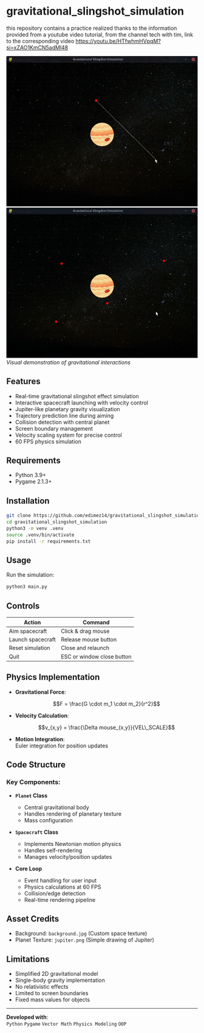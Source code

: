 # gravitational_slingshot_simulation
this repository contains a practice realized thanks to the information provided from a youtube video tutorial, from the channel tech with tim, link to the corresponding video https://youtu.be/HTfwhmHVpqM?si=xZAO1KmCN5adMl48

![Simulation Screenshot](assets/screenshot_1.png)
![Simulation Screenshot](assets/screenshot_2.png)
*Visual demonstration of gravitational interactions*

## Features
- Real-time gravitational slingshot effect simulation
- Interactive spacecraft launching with velocity control
- Jupiter-like planetary gravity visualization
- Trajectory prediction line during aiming
- Collision detection with central planet
- Screen boundary management
- Velocity scaling system for precise control
- 60 FPS physics simulation

## Requirements
- Python 3.9+
- Pygame 2.1.3+

## Installation
```bash
git clone https://github.com/edimez14/gravitational_slingshot_simulation
cd gravitational_slingshot_simulation
python3 -m venv .venv
source .venv/bin/activate
pip install -r requirements.txt
```

## Usage

Run the simulation:

```bash
python3 main.py
```

## Controls
| Action               | Command                     |
|----------------------|-----------------------------|
| Aim spacecraft       | Click & drag mouse          |
| Launch spacecraft    | Release mouse button        |
| Reset simulation     | Close and relaunch          |
| Quit                 | ESC or window close button  |

## Physics Implementation
- **Gravitational Force**:  
  ```math
  F = \frac{G \cdot m_1 \cdot m_2}{r^2}
  ```
- **Velocity Calculation**:  
  ```math
  v_{x,y} = \frac{\Delta mouse_{x,y}}{VEL\_SCALE}
  ```
- **Motion Integration**:  
  Euler integration for position updates

## Code Structure
### Key Components:
- **`Planet` Class**  
  - Central gravitational body
  - Handles rendering of planetary texture
  - Mass configuration

- **`Spacecraft` Class**  
  - Implements Newtonian motion physics
  - Handles self-rendering
  - Manages velocity/position updates

- **Core Loop**  
  - Event handling for user input
  - Physics calculations at 60 FPS
  - Collision/edge detection
  - Real-time rendering pipeline

## Asset Credits
- Background: `background.jpg` (Custom space texture)
- Planet Texture: `jupiter.png` (Simple drawing of Jupiter)

## Limitations
- Simplified 2D gravitational model
- Single-body gravity implementation
- No relativistic effects
- Limited to screen boundaries
- Fixed mass values for objects

---

**Developed with**:  
`Python` `Pygame` `Vector Math` `Physics Modeling` `OOP`
